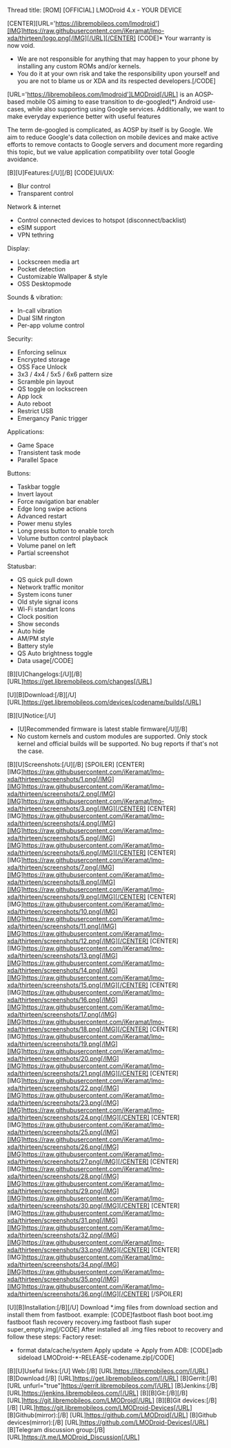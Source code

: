 Thread title: [ROM] [OFFICIAL] LMODroid 4.x - YOUR DEVICE

[CENTER][URL='https://libremobileos.com/lmodroid'][IMG]https://raw.githubusercontent.com/iKeramat/lmo-xda/thirteen/logo.png[/IMG][/URL][/CENTER]
[CODE]* Your warranty is now void.
* We are not responsible for anything that may happen to your phone by installing any custom ROMs and/or kernels.
* You do it at your own risk and take the responsibility upon yourself and you are not to blame us or XDA and its respected developers.[/CODE]

[URL='https://libremobileos.com/lmodroid']LMODroid[/URL] is an AOSP-based mobile OS aiming to ease transition to de-googled(*) Android use-cases, while also supporting using Google services. Additionally, we want to make everyday experience better with useful features

The term de-googled is complicated, as AOSP by itself is by Google. We aim to reduce Google's data collection on mobile devices and make active efforts to remove contacts to Google servers and document more regarding this topic, but we value application compatibility over total Google avoidance.

[B][U]Features:[/U][/B]
[CODE]UI/UX:
- Blur control
- Transparent control

Network & internet
- Control connected devices to hotspot (disconnect/backlist)
- eSIM support
- VPN tethring

Display:
- Lockscreen media art
- Pocket detection
- Customizable Wallpaper & style
- OSS Desktopmode

Sounds & vibration:
- In-call vibration
- Dual SIM rington
- Per-app volume control

Security:
- Enforcing selinux
- Encrypted storage
- OSS Face Unlock
- 3x3 / 4x4 / 5x5 / 6x6 pattern size
- Scramble pin layout
- QS toggle on lockscreen
- App lock
- Auto reboot
- Restrict USB
- Emergancy Panic trigger

Applications:
- Game Space
- Transistent task mode
- Parallel Space

Buttons:
- Taskbar toggle
- Invert layout
- Force navigation bar enabler
- Edge long swipe actions
- Advanced restart
- Power menu styles
- Long press button to enable torch
- Volume button control playback
- Volume panel on left
- Partial screenshot

Statusbar:
- QS quick pull down
- Network traffic monitor
- System icons tuner
- Old style signal icons
- Wi-Fi standart Icons
- Clock position
- Show seconds
- Auto hide
- AM/PM style
- Battery style
- QS Auto brightness toggle
- Data usage[/CODE]

[B][U]Changelogs:[/U][/B]
[URL]https://get.libremobileos.com/changes[/URL]

[U][B]Download:[/B][/U]
[URL]https://get.libremobileos.com/devices/codename/builds[/URL]

[B][U]Notice:[/U]
- [U]Recommended firmware is latest stable firmware[/U][/B]
- No custom kernels and custom modules are supported. Only stock kernel and official builds will be supported. No bug reports if that's not the case.

[B][U]Screenshots:[/U][/B]
[SPOILER]
[CENTER][IMG]https://raw.githubusercontent.com/iKeramat/lmo-xda/thirteen/screenshots/1.png[/IMG][IMG]https://raw.githubusercontent.com/iKeramat/lmo-xda/thirteen/screenshots/2.png[/IMG][IMG]https://raw.githubusercontent.com/iKeramat/lmo-xda/thirteen/screenshots/3.png[/IMG][/CENTER]
[CENTER][IMG]https://raw.githubusercontent.com/iKeramat/lmo-xda/thirteen/screenshots/4.png[/IMG][IMG]https://raw.githubusercontent.com/iKeramat/lmo-xda/thirteen/screenshots/5.png[/IMG][IMG]https://raw.githubusercontent.com/iKeramat/lmo-xda/thirteen/screenshots/6.png[/IMG][/CENTER]
[CENTER][IMG]https://raw.githubusercontent.com/iKeramat/lmo-xda/thirteen/screenshots/7.png[/IMG][IMG]https://raw.githubusercontent.com/iKeramat/lmo-xda/thirteen/screenshots/8.png[/IMG][IMG]https://raw.githubusercontent.com/iKeramat/lmo-xda/thirteen/screenshots/9.png[/IMG][/CENTER]
[CENTER][IMG]https://raw.githubusercontent.com/iKeramat/lmo-xda/thirteen/screenshots/10.png[/IMG][IMG]https://raw.githubusercontent.com/iKeramat/lmo-xda/thirteen/screenshots/11.png[/IMG][IMG]https://raw.githubusercontent.com/iKeramat/lmo-xda/thirteen/screenshots/12.png[/IMG][/CENTER]
[CENTER][IMG]https://raw.githubusercontent.com/iKeramat/lmo-xda/thirteen/screenshots/13.png[/IMG][IMG]https://raw.githubusercontent.com/iKeramat/lmo-xda/thirteen/screenshots/14.png[/IMG][IMG]https://raw.githubusercontent.com/iKeramat/lmo-xda/thirteen/screenshots/15.png[/IMG][/CENTER]
[CENTER][IMG]https://raw.githubusercontent.com/iKeramat/lmo-xda/thirteen/screenshots/16.png[/IMG][IMG]https://raw.githubusercontent.com/iKeramat/lmo-xda/thirteen/screenshots/17.png[/IMG][IMG]https://raw.githubusercontent.com/iKeramat/lmo-xda/thirteen/screenshots/18.png[/IMG][/CENTER]
[CENTER][IMG]https://raw.githubusercontent.com/iKeramat/lmo-xda/thirteen/screenshots/19.png[/IMG][IMG]https://raw.githubusercontent.com/iKeramat/lmo-xda/thirteen/screenshots/20.png[/IMG][IMG]https://raw.githubusercontent.com/iKeramat/lmo-xda/thirteen/screenshots/21.png[/IMG][/CENTER]
[CENTER][IMG]https://raw.githubusercontent.com/iKeramat/lmo-xda/thirteen/screenshots/22.png[/IMG][IMG]https://raw.githubusercontent.com/iKeramat/lmo-xda/thirteen/screenshots/23.png[/IMG][IMG]https://raw.githubusercontent.com/iKeramat/lmo-xda/thirteen/screenshots/24.png[/IMG][/CENTER]
[CENTER][IMG]https://raw.githubusercontent.com/iKeramat/lmo-xda/thirteen/screenshots/25.png[/IMG][IMG]https://raw.githubusercontent.com/iKeramat/lmo-xda/thirteen/screenshots/26.png[/IMG][IMG]https://raw.githubusercontent.com/iKeramat/lmo-xda/thirteen/screenshots/27.png[/IMG][/CENTER]
[CENTER][IMG]https://raw.githubusercontent.com/iKeramat/lmo-xda/thirteen/screenshots/28.png[/IMG][IMG]https://raw.githubusercontent.com/iKeramat/lmo-xda/thirteen/screenshots/29.png[/IMG][IMG]https://raw.githubusercontent.com/iKeramat/lmo-xda/thirteen/screenshots/30.png[/IMG][/CENTER]
[CENTER][IMG]https://raw.githubusercontent.com/iKeramat/lmo-xda/thirteen/screenshots/31.png[/IMG][IMG]https://raw.githubusercontent.com/iKeramat/lmo-xda/thirteen/screenshots/32.png[/IMG][IMG]https://raw.githubusercontent.com/iKeramat/lmo-xda/thirteen/screenshots/33.png[/IMG][/CENTER]
[CENTER][IMG]https://raw.githubusercontent.com/iKeramat/lmo-xda/thirteen/screenshots/34.png[/IMG][IMG]https://raw.githubusercontent.com/iKeramat/lmo-xda/thirteen/screenshots/35.png[/IMG][IMG]https://raw.githubusercontent.com/iKeramat/lmo-xda/thirteen/screenshots/36.png[/IMG][/CENTER]
[/SPOILER]

[U][B]Installation:[/B][/U]
Download *.img files from download section and install them from fastboot.
example:
[CODE]fastboot flash boot boot.img
fastboot flash recovery recovery.img
fastboot flash super super_empty.img[/CODE]
After installed all .img files reboot to recovery and follow these steps:
Factory reset:
- format data/cache/system
Apply update -> Apply from ADB:
[CODE]adb sideload LMODroid-*-RELEASE-codename.zip[/CODE]

[B][U]Useful links:[/U]
Web:[/B] [URL]https://libremobileos.com/[/URL]
[B]Download:[/B] [URL]https://get.libremobileos.com/[/URL]
[B]Gerrit:[/B][URL unfurl="true"]https://gerrit.libremobileos.com/[/URL]
[B]Jenkins:[/B] [URL]https://jenkins.libremobileos.com/[/URL]
[B][B]Git:[/B][/B] [URL]https://git.libremobileos.com/LMODroid[/URL]
[B][B]Git devices:[/B][/B] [URL]https://git.libremobileos.com/LMODroid-Devices[/URL]
[B]Github(mirror):[/B] [URL]https://github.com/LMODroid[/URL]
[B]Github devices(mirror):[/B] [URL]https://github.com/LMODroid-Devices[/URL]
[B]Telegram discussion group:[/B] [URL]https://t.me/LMODroid_Discussion[/URL]